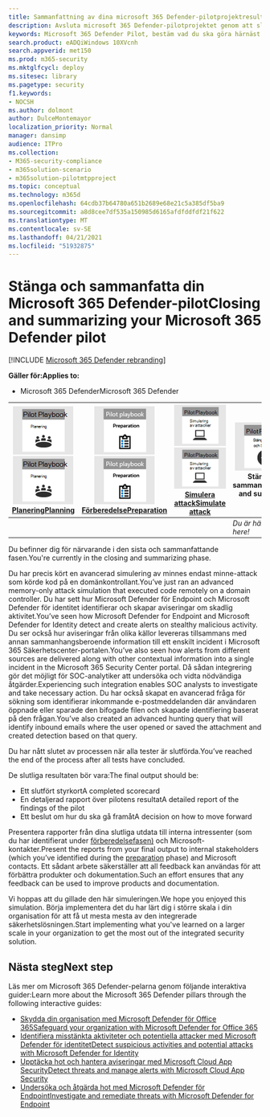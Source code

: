 ```yaml
---
title: Sammanfattning av dina microsoft 365 Defender-pilotprojektresultat
description: Avsluta microsoft 365 Defender-pilotprojektet genom att slutföra ditt styrkort, analysera resultaten i rapporten och bestämma hur du ska gå framåt.
keywords: Microsoft 365 Defender Pilot, bestäm vad du ska göra härnäst efter pilottestet av Microsoft 365 Defender-projektet, vad du ska göra efter utvärdering av Microsoft 365 Defender i produktionen, övergång från Microsoft 365 Defender pilottest till distribution, cybersäkerhet, avancerade beständiga hot, företagssäkerhet, enheter, enheter, identitet, användare, data, program, incidenter, automatiserad undersökning och åtgärd, avancerad sökning
search.product: eADQiWindows 10XVcnh
search.appverid: met150
ms.prod: m365-security
ms.mktglfcycl: deploy
ms.sitesec: library
ms.pagetype: security
f1.keywords:
- NOCSH
ms.author: dolmont
author: DulceMontemayor
localization_priority: Normal
manager: dansimp
audience: ITPro
ms.collection:
- M365-security-compliance
- m365solution-scenario
- m365solution-pilotmtpproject
ms.topic: conceptual
ms.technology: m365d
ms.openlocfilehash: 64cdb37b64780a651b2689e68e21c5a385df5ba9
ms.sourcegitcommit: a8d8cee7df535a150985d6165afdfddfdf21f622
ms.translationtype: MT
ms.contentlocale: sv-SE
ms.lasthandoff: 04/21/2021
ms.locfileid: "51932875"
---
```

# <a name="closing-and-summarizing-your-microsoft-365-defender-pilot"></a><span data-ttu-id="9d2ba-104">Stänga och sammanfatta din Microsoft 365 Defender-pilot</span><span class="sxs-lookup"><span data-stu-id="9d2ba-104">Closing and summarizing your Microsoft 365 Defender pilot</span></span>  

[!INCLUDE [Microsoft 365 Defender rebranding](../includes/microsoft-defender.md)]


<span data-ttu-id="9d2ba-105">**Gäller för:**</span><span class="sxs-lookup"><span data-stu-id="9d2ba-105">**Applies to:**</span></span>
- <span data-ttu-id="9d2ba-106">Microsoft 365 Defender</span><span class="sxs-lookup"><span data-stu-id="9d2ba-106">Microsoft 365 Defender</span></span>



|<span data-ttu-id="9d2ba-107">[![Planering](../../media/phase-diagrams/1-planning.png)](m365d-pilot-plan.md)</span><span class="sxs-lookup"><span data-stu-id="9d2ba-107">[![Planning](../../media/phase-diagrams/1-planning.png)](m365d-pilot-plan.md)</span></span><br/>[<span data-ttu-id="9d2ba-108">Planering</span><span class="sxs-lookup"><span data-stu-id="9d2ba-108">Planning</span></span>](m365d-pilot-plan.md) |<span data-ttu-id="9d2ba-109">[![Förbereda](../../media/phase-diagrams/2-prepare.png)](prepare-m365d-eval.md)</span><span class="sxs-lookup"><span data-stu-id="9d2ba-109">[![Prepare](../../media/phase-diagrams/2-prepare.png)](prepare-m365d-eval.md)</span></span><br/>[<span data-ttu-id="9d2ba-110">Förberedelse</span><span class="sxs-lookup"><span data-stu-id="9d2ba-110">Preparation</span></span>](prepare-m365d-eval.md) | <span data-ttu-id="9d2ba-111">[![Simulera attack](../../media/phase-diagrams/3-simluate.png)](m365d-pilot-simulate.md)</span><span class="sxs-lookup"><span data-stu-id="9d2ba-111">[![Simulate attack](../../media/phase-diagrams/3-simluate.png)](m365d-pilot-simulate.md)</span></span><br/>[<span data-ttu-id="9d2ba-112">Simulera attack</span><span class="sxs-lookup"><span data-stu-id="9d2ba-112">Simulate attack</span></span>](m365d-pilot-simulate.md) | ![Stäng och sammanfatta](../../media/phase-diagrams/4-summary.png)<br/><span data-ttu-id="9d2ba-114">Stäng och sammanfatta</span><span class="sxs-lookup"><span data-stu-id="9d2ba-114">Close and summarize</span></span>|
|--|--|--|--|
|| | |<span data-ttu-id="9d2ba-115">*Du är här!*</span><span class="sxs-lookup"><span data-stu-id="9d2ba-115">*You are here!*</span></span>|


<span data-ttu-id="9d2ba-116">Du befinner dig för närvarande i den sista och sammanfattande fasen.</span><span class="sxs-lookup"><span data-stu-id="9d2ba-116">You're currently in the closing and summarizing phase.</span></span>

<span data-ttu-id="9d2ba-117">Du har precis kört en avancerad simulering av minnes endast minne-attack som körde kod på en domänkontrollant.</span><span class="sxs-lookup"><span data-stu-id="9d2ba-117">You’ve just ran an advanced memory-only attack simulation that executed code remotely on a domain controller.</span></span> <span data-ttu-id="9d2ba-118">Du har sett hur Microsoft Defender för Endpoint och Microsoft Defender för identitet identifierar och skapar aviseringar om skadlig aktivitet.</span><span class="sxs-lookup"><span data-stu-id="9d2ba-118">You’ve seen how Microsoft Defender for Endpoint and Microsoft Defender for Identity detect and create alerts on stealthy malicious activity.</span></span> <span data-ttu-id="9d2ba-119">Du ser också hur aviseringar från olika källor levereras tillsammans med annan sammanhangsberoende information till ett enskilt incident i Microsoft 365 Säkerhetscenter-portalen.</span><span class="sxs-lookup"><span data-stu-id="9d2ba-119">You’ve also seen how alerts from different sources are delivered along with other contextual information into a single incident in the Microsoft 365 Security Center portal.</span></span> <span data-ttu-id="9d2ba-120">Då sådan integrering gör det möjligt för SOC-analytiker att undersöka och vidta nödvändiga åtgärder.</span><span class="sxs-lookup"><span data-stu-id="9d2ba-120">Experiencing such integration enables SOC analysts to investigate and take necessary action.</span></span> <span data-ttu-id="9d2ba-121">Du har också skapat en avancerad fråga för sökning som identifierar inkommande e-postmeddelanden där användaren öppnade eller sparade den bifogade filen och skapade identifiering baserat på den frågan.</span><span class="sxs-lookup"><span data-stu-id="9d2ba-121">You’ve also created an advanced hunting query that will identify inbound emails where the user opened or saved the attachment and created detection based on that query.</span></span>

<span data-ttu-id="9d2ba-122">Du har nått slutet av processen när alla tester är slutförda.</span><span class="sxs-lookup"><span data-stu-id="9d2ba-122">You’ve reached the end of the process after all tests have concluded.</span></span>

<span data-ttu-id="9d2ba-123">De slutliga resultaten bör vara:</span><span class="sxs-lookup"><span data-stu-id="9d2ba-123">The final output should be:</span></span>

- <span data-ttu-id="9d2ba-124">Ett slutfört styrkort</span><span class="sxs-lookup"><span data-stu-id="9d2ba-124">A completed scorecard</span></span>
- <span data-ttu-id="9d2ba-125">En detaljerad rapport över pilotens resultat</span><span class="sxs-lookup"><span data-stu-id="9d2ba-125">A detailed report of the findings of the pilot</span></span>
- <span data-ttu-id="9d2ba-126">Ett beslut om hur du ska gå framåt</span><span class="sxs-lookup"><span data-stu-id="9d2ba-126">A decision on how to move forward</span></span>

<span data-ttu-id="9d2ba-127">Presentera rapporter från dina slutliga utdata till interna intressenter (som du har identifierat under [förberedelsefasen)](./prepare-m365d-eval.md) och Microsoft-kontakter.</span><span class="sxs-lookup"><span data-stu-id="9d2ba-127">Present the reports from your final output to internal stakeholders (which you’ve identified during the [preparation](./prepare-m365d-eval.md) phase) and Microsoft contacts.</span></span> <span data-ttu-id="9d2ba-128">Ett sådant arbete säkerställer att all feedback kan användas för att förbättra produkter och dokumentation.</span><span class="sxs-lookup"><span data-stu-id="9d2ba-128">Such an effort ensures that any feedback can be used to improve products and documentation.</span></span>

<span data-ttu-id="9d2ba-129">Vi hoppas att du gillade den här simuleringen.</span><span class="sxs-lookup"><span data-stu-id="9d2ba-129">We hope you enjoyed this simulation.</span></span> <span data-ttu-id="9d2ba-130">Börja implementera det du har lärt dig i större skala i din organisation för att få ut mesta mesta av den integrerade säkerhetslösningen.</span><span class="sxs-lookup"><span data-stu-id="9d2ba-130">Start implementing what you've learned on a larger scale in your organization to get the most out of the integrated security solution.</span></span>

## <a name="next-step"></a><span data-ttu-id="9d2ba-131">Nästa steg</span><span class="sxs-lookup"><span data-stu-id="9d2ba-131">Next step</span></span>
<span data-ttu-id="9d2ba-132">Läs mer om Microsoft 365 Defender-pelarna genom följande interaktiva guider:</span><span class="sxs-lookup"><span data-stu-id="9d2ba-132">Learn more about the Microsoft 365 Defender pillars through the following interactive guides:</span></span>
- [<span data-ttu-id="9d2ba-133">Skydda din organisation med Microsoft Defender för Office 365</span><span class="sxs-lookup"><span data-stu-id="9d2ba-133">Safeguard your organization with Microsoft Defender for Office 365</span></span>](https://aka.ms/O365ATP-Interactive-Guide)
- [<span data-ttu-id="9d2ba-134">Identifiera misstänkta aktiviteter och potentiella attacker med Microsoft Defender för identitet</span><span class="sxs-lookup"><span data-stu-id="9d2ba-134">Detect suspicious activities and potential attacks with Microsoft Defender for Identity</span></span>](https://aka.ms/AATP-Interactive-Guide)
- [<span data-ttu-id="9d2ba-135">Upptäcka hot och hantera aviseringar med Microsoft Cloud App Security</span><span class="sxs-lookup"><span data-stu-id="9d2ba-135">Detect threats and manage alerts with Microsoft Cloud App Security</span></span>](https://aka.ms/DetectThreatsAndAlertsMCAS-InteractiveGuide)
- [<span data-ttu-id="9d2ba-136">Undersöka och åtgärda hot med Microsoft Defender för Endpoint</span><span class="sxs-lookup"><span data-stu-id="9d2ba-136">Investigate and remediate threats with Microsoft Defender for Endpoint</span></span>](https://aka.ms/MDATP-IR-Interactive-Guide)